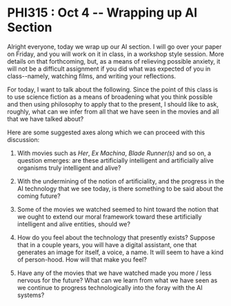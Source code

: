 # PHI315 : Oct 4 -- Wrapping up AI Section 

Alright everyone, today we wrap up our AI section. I will go over your paper on Friday, and you will work on it in class, in a workshop style session. More details on that forthcoming, but, as a means of relieving possible anxiety, it will not be a difficult assignment if you did what was expected of you in class--namely, watching films, and writing your reflections. 

For today, I want to talk about the following. Since the point of this class is to use science fiction as a means of broadening what you think possible and then using philosophy to apply that to the present, I should like to ask, roughly, what can we infer from all that we have seen in the movies and all that we have talked about? 

Here are some suggested axes along which we can proceed with this discussion: 

1. With movies such as *Her*, *Ex Machina*, *Blade Runner(s)* and so on, a question emerges: are these artificially intelligent and artificially alive organisms truly intelligent and alive? 

2. With the undermining of the notion of artificiality, and the progress in the AI technology that we see today, is there something to be said about the coming future? 

3. Some of the movies we watched seemed to hint toward the notion that we ought to extend our moral framework toward these artificially intelligent and alive entities, should we? 

4. How do you feel about the technology that presently exists? Suppose that in a couple years, you will have a digital assistant, one that generates an image for itself, a voice, a name. It will seem to have a kind of person-hood. How will that make you feel?

5. Have any of the movies that we have watched made you more / less nervous for the future? What can we learn from what we have seen as we continue to progress technologically into the foray with the AI systems? 